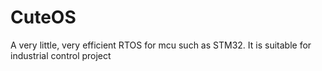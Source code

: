 # CuteOS
A very little, very efficient RTOS for mcu such as STM32. It is suitable for industrial control project 
